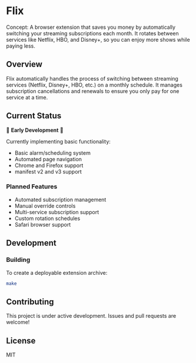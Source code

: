 # Flix

Concept: A browser extension that saves you money by automatically switching your streaming subscriptions each month. It rotates between services like Netflix, HBO, and Disney+, so you can enjoy more shows while paying less.

## Overview

Flix automatically handles the process of switching between streaming services (Netflix, Disney+, HBO, etc.) on a monthly schedule. It manages subscription cancellations and renewals to ensure you only pay for one service at a time.

## Current Status

🚧 **Early Development** 🚧

Currently implementing basic functionality:
- Basic alarm/scheduling system
- Automated page navigation
- Chrome and Firefox support
- manifest v2 and v3 support

### Planned Features
- Automated subscription management
- Manual override controls
- Multi-service subscription support
- Custom rotation schedules
- Safari browser support

## Development

### Building
To create a deployable extension archive:
```bash
make
```

## Contributing

This project is under active development. Issues and pull requests are welcome!

## License

MIT
